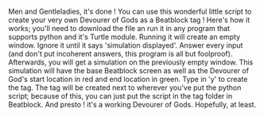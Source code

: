 Men and Gentleladies, it's done ! You can use this wonderful little script to create your very own Devourer of Gods as a Beatblock tag !
Here's how it works; you'll need to download the file an run it in any program that supports python and it's Turtle module.
Running it will create an empty window. Ignore it until it says 'simulation displayed'.
Answer every input (and don't put incoherent answers, this program is all but foolproof).
Afterwards, you will get a simulation on the previously empty window.
This simulation will have the base Beatblock screen as well as the Devourer of God's start location in red and end location in green.
Type in 'y' to create the tag.
The tag will be created next to wherever you've put the python script; because of this, you can just put the script in the tag folder in Beatblock.
And presto ! it's a working Devourer of Gods. Hopefully, at least.
